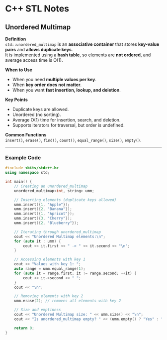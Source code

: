 # C++ STL Notes

## Unordered Multimap

**Definition**  
`std::unordered_multimap` is an **associative container** that stores **key-value pairs** and **allows duplicate keys**.  
It is implemented using a **hash table**, so elements are **not ordered**, and average access time is O(1).

**When to Use**  
- When you need **multiple values per key**.  
- When **key order does not matter**.  
- When you want **fast insertion, lookup, and deletion**.

**Key Points**  
- Duplicate keys are allowed.  
- Unordered (no sorting).  
- Average O(1) time for insertion, search, and deletion.  
- Supports iterators for traversal, but order is undefined.

**Common Functions**  
`insert()`, `erase()`, `find()`, `count()`, `equal_range()`, `size()`, `empty()`.

---

### Example Code

```cpp
#include <bits/stdc++.h>
using namespace std;

int main() {
    // Creating an unordered_multimap
    unordered_multimap<int, string> umm;

    // Inserting elements (duplicate keys allowed)
    umm.insert({1, "Apple"});
    umm.insert({2, "Banana"});
    umm.insert({1, "Apricot"});
    umm.insert({3, "Cherry"});
    umm.insert({2, "Blueberry"});

    // Iterating through unordered_multimap
    cout << "Unordered Multimap elements:\n";
    for (auto it : umm) {
        cout << it.first << " -> " << it.second << "\n";
    }

    // Accessing elements with key 1
    cout << "Values with key 1: ";
    auto range = umm.equal_range(1);
    for (auto it = range.first; it != range.second; ++it) {
        cout << it->second << " ";
    }
    cout << "\n";

    // Removing elements with key 2
    umm.erase(2); // removes all elements with key 2

    // Size and emptiness
    cout << "Unordered Multimap size: " << umm.size() << "\n";
    cout << "Is unordered_multimap empty? " << (umm.empty() ? "Yes" : "No") << "\n";

    return 0;
}
